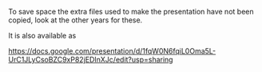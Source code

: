 
To save space the extra files used to make the presentation have not been copied, look at the other years for these.

It is also available as

https://docs.google.com/presentation/d/1fqW0N6fqiL0Oma5L-UrC1JLyCsoBZC9xP82jEDInXJc/edit?usp=sharing

